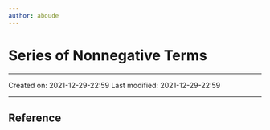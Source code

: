 ```yaml
---
author: aboude
---
```

# Series of Nonnegative Terms
___

Created on: 2021-12-29-22:59
Last modified: 2021-12-29-22:59

___

## Reference